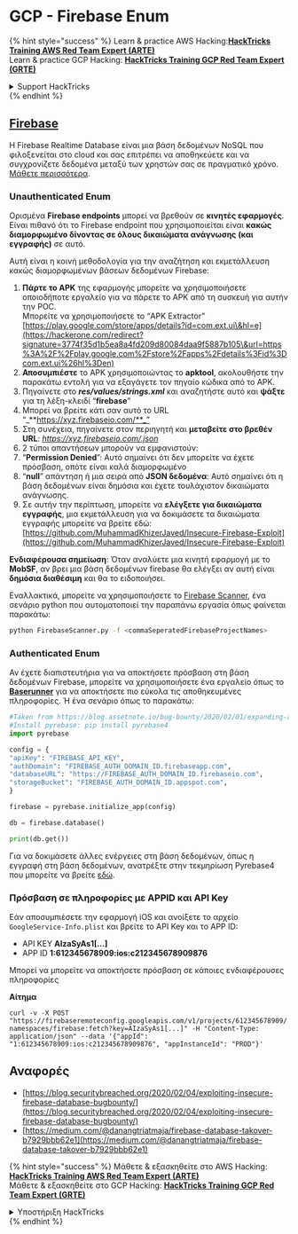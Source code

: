 # GCP - Firebase Enum

{% hint style="success" %}
Learn & practice AWS Hacking:<img src="../../../.gitbook/assets/image (1) (1) (1).png" alt="" data-size="line">[**HackTricks Training AWS Red Team Expert (ARTE)**](https://training.hacktricks.xyz/courses/arte)<img src="../../../.gitbook/assets/image (1) (1) (1).png" alt="" data-size="line">\
Learn & practice GCP Hacking: <img src="../../../.gitbook/assets/image (2).png" alt="" data-size="line">[**HackTricks Training GCP Red Team Expert (GRTE)**<img src="../../../.gitbook/assets/image (2).png" alt="" data-size="line">](https://training.hacktricks.xyz/courses/grte)

<details>

<summary>Support HackTricks</summary>

* Check the [**subscription plans**](https://github.com/sponsors/carlospolop)!
* **Join the** 💬 [**Discord group**](https://discord.gg/hRep4RUj7f) or the [**telegram group**](https://t.me/peass) or **follow** us on **Twitter** 🐦 [**@hacktricks\_live**](https://twitter.com/hacktricks_live)**.**
* **Share hacking tricks by submitting PRs to the** [**HackTricks**](https://github.com/carlospolop/hacktricks) and [**HackTricks Cloud**](https://github.com/carlospolop/hacktricks-cloud) github repos.

</details>
{% endhint %}

## [Firebase](https://cloud.google.com/sdk/gcloud/reference/firebase/)

Η Firebase Realtime Database είναι μια βάση δεδομένων NoSQL που φιλοξενείται στο cloud και σας επιτρέπει να αποθηκεύετε και να συγχρονίζετε δεδομένα μεταξύ των χρηστών σας σε πραγματικό χρόνο. [Μάθετε περισσότερα](https://firebase.google.com/products/realtime-database/).

### Unauthenticated Enum

Ορισμένα **Firebase endpoints** μπορεί να βρεθούν σε **κινητές εφαρμογές**. Είναι πιθανό ότι το Firebase endpoint που χρησιμοποιείται είναι **κακώς διαμορφωμένο δίνοντας σε όλους δικαιώματα ανάγνωσης (και εγγραφής)** σε αυτό.

Αυτή είναι η κοινή μεθοδολογία για την αναζήτηση και εκμετάλλευση κακώς διαμορφωμένων βάσεων δεδομένων Firebase:

1. **Πάρτε το APK** της εφαρμογής μπορείτε να χρησιμοποιήσετε οποιοδήποτε εργαλείο για να πάρετε το APK από τη συσκευή για αυτήν την POC.\
Μπορείτε να χρησιμοποιήσετε το “APK Extractor” [https://play.google.com/store/apps/details?id=com.ext.ui\&hl=e](https://hackerone.com/redirect?signature=3774f35d1b5ea8a4fd209d80084daa9f5887b105\&url=https%3A%2F%2Fplay.google.com%2Fstore%2Fapps%2Fdetails%3Fid%3Dcom.ext.ui%26hl%3Den)
2. **Αποσυμπιέστε** το APK χρησιμοποιώντας το **apktool**, ακολουθήστε την παρακάτω εντολή για να εξαγάγετε τον πηγαίο κώδικα από το APK.
3. Πηγαίνετε στο _**res/values/strings.xml**_ και αναζητήστε αυτό και **ψάξτε** για τη λέξη-κλειδί “**firebase**”
4. Μπορεί να βρείτε κάτι σαν αυτό το URL “_**https://xyz.firebaseio.com/**_”
5. Στη συνέχεια, πηγαίνετε στον περιηγητή και **μεταβείτε στο βρεθέν URL**: _https://xyz.firebaseio.com/.json_
6. 2 τύποι απαντήσεων μπορούν να εμφανιστούν:
1. “**Permission Denied**”: Αυτό σημαίνει ότι δεν μπορείτε να έχετε πρόσβαση, οπότε είναι καλά διαμορφωμένο
2. “**null**” απάντηση ή μια σειρά από **JSON δεδομένα**: Αυτό σημαίνει ότι η βάση δεδομένων είναι δημόσια και έχετε τουλάχιστον δικαιώματα ανάγνωσης.
1. Σε αυτήν την περίπτωση, μπορείτε να **ελέγξετε για δικαιώματα εγγραφής**, μια εκμετάλλευση για να δοκιμάσετε τα δικαιώματα εγγραφής μπορείτε να βρείτε εδώ: [https://github.com/MuhammadKhizerJaved/Insecure-Firebase-Exploit](https://github.com/MuhammadKhizerJaved/Insecure-Firebase-Exploit)

**Ενδιαφέρουσα σημείωση**: Όταν αναλύετε μια κινητή εφαρμογή με το **MobSF**, αν βρει μια βάση δεδομένων firebase θα ελέγξει αν αυτή είναι **δημόσια διαθέσιμη** και θα το ειδοποιήσει.

Εναλλακτικά, μπορείτε να χρησιμοποιήσετε το [Firebase Scanner](https://github.com/shivsahni/FireBaseScanner), ένα σενάριο python που αυτοματοποιεί την παραπάνω εργασία όπως φαίνεται παρακάτω:
```bash
python FirebaseScanner.py -f <commaSeperatedFirebaseProjectNames>
```
### Authenticated Enum

Αν έχετε διαπιστευτήρια για να αποκτήσετε πρόσβαση στη βάση δεδομένων Firebase, μπορείτε να χρησιμοποιήσετε ένα εργαλείο όπως το [**Baserunner**](https://github.com/iosiro/baserunner) για να αποκτήσετε πιο εύκολα τις αποθηκευμένες πληροφορίες. Ή ένα σενάριο όπως το παρακάτω:
```python
#Taken from https://blog.assetnote.io/bug-bounty/2020/02/01/expanding-attack-surface-react-native/
#Install pyrebase: pip install pyrebase4
import pyrebase

config = {
"apiKey": "FIREBASE_API_KEY",
"authDomain": "FIREBASE_AUTH_DOMAIN_ID.firebaseapp.com",
"databaseURL": "https://FIREBASE_AUTH_DOMAIN_ID.firebaseio.com",
"storageBucket": "FIREBASE_AUTH_DOMAIN_ID.appspot.com",
}

firebase = pyrebase.initialize_app(config)

db = firebase.database()

print(db.get())
```
Για να δοκιμάσετε άλλες ενέργειες στη βάση δεδομένων, όπως η εγγραφή στη βάση δεδομένων, ανατρέξτε στην τεκμηρίωση Pyrebase4 που μπορείτε να βρείτε [εδώ](https://github.com/nhorvath/Pyrebase4).

### Πρόσβαση σε πληροφορίες με APPID και API Key <a href="#access-info-with-appid-and-api-key" id="access-info-with-appid-and-api-key"></a>

Εάν αποσυμπιέσετε την εφαρμογή iOS και ανοίξετε το αρχείο `GoogleService-Info.plist` και βρείτε το API Key και το APP ID:

* API KEY **AIzaSyAs1\[...]**
* APP ID **1:612345678909:ios:c212345678909876**

Μπορεί να μπορείτε να αποκτήσετε πρόσβαση σε κάποιες ενδιαφέρουσες πληροφορίες

**Αίτημα**

`curl -v -X POST "https://firebaseremoteconfig.googleapis.com/v1/projects/612345678909/namespaces/firebase:fetch?key=AIzaSyAs1[...]" -H "Content-Type: application/json" --data '{"appId": "1:612345678909:ios:c212345678909876", "appInstanceId": "PROD"}'`

## Αναφορές <a href="#references" id="references"></a>

* ​[https://blog.securitybreached.org/2020/02/04/exploiting-insecure-firebase-database-bugbounty/](https://blog.securitybreached.org/2020/02/04/exploiting-insecure-firebase-database-bugbounty/)​
* ​[https://medium.com/@danangtriatmaja/firebase-database-takover-b7929bbb62e1](https://medium.com/@danangtriatmaja/firebase-database-takover-b7929bbb62e1)​

{% hint style="success" %}
Μάθετε & εξασκηθείτε στο AWS Hacking:<img src="../../../.gitbook/assets/image (1) (1) (1).png" alt="" data-size="line">[**HackTricks Training AWS Red Team Expert (ARTE)**](https://training.hacktricks.xyz/courses/arte)<img src="../../../.gitbook/assets/image (1) (1) (1).png" alt="" data-size="line">\
Μάθετε & εξασκηθείτε στο GCP Hacking: <img src="../../../.gitbook/assets/image (2).png" alt="" data-size="line">[**HackTricks Training GCP Red Team Expert (GRTE)**<img src="../../../.gitbook/assets/image (2).png" alt="" data-size="line">](https://training.hacktricks.xyz/courses/grte)

<details>

<summary>Υποστήριξη HackTricks</summary>

* Ελέγξτε τα [**σχέδια συνδρομής**](https://github.com/sponsors/carlospolop)!
* **Εγγραφείτε στην** 💬 [**ομάδα Discord**](https://discord.gg/hRep4RUj7f) ή στην [**ομάδα telegram**](https://t.me/peass) ή **ακολουθήστε** μας στο **Twitter** 🐦 [**@hacktricks\_live**](https://twitter.com/hacktricks_live)**.**
* **Μοιραστείτε κόλπα hacking υποβάλλοντας PRs στα** [**HackTricks**](https://github.com/carlospolop/hacktricks) και [**HackTricks Cloud**](https://github.com/carlospolop/hacktricks-cloud) github repos.

</details>
{% endhint %}

